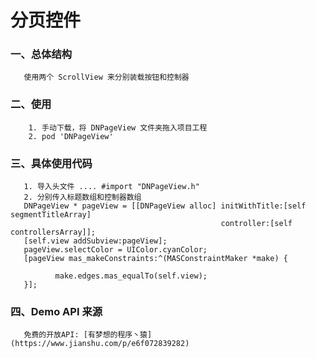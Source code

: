 # 分页控件    
### 一、总体结构    
       使用两个 ScrollView 来分别装载按钮和控制器    
### 二、使用    
        1. 手动下载，将 DNPageView 文件夹拖入项目工程
        2. pod 'DNPageView'    
### 三、具体使用代码    
       1. 导入头文件 .... #import "DNPageView.h"    
       2. 分别传入标题数组和控制器数组
       DNPageView * pageView = [[DNPageView alloc] initWithTitle:[self segmentTitleArray]
                                                   controller:[self controllersArray]];
       [self.view addSubview:pageView];
       pageView.selectColor = UIColor.cyanColor;
       [pageView mas_makeConstraints:^(MASConstraintMaker *make) {
       
              make.edges.mas_equalTo(self.view);
       }];   
     
### 四、Demo API 来源    
       免费的开放API: [有梦想的程序丶猿](https://www.jianshu.com/p/e6f072839282)
